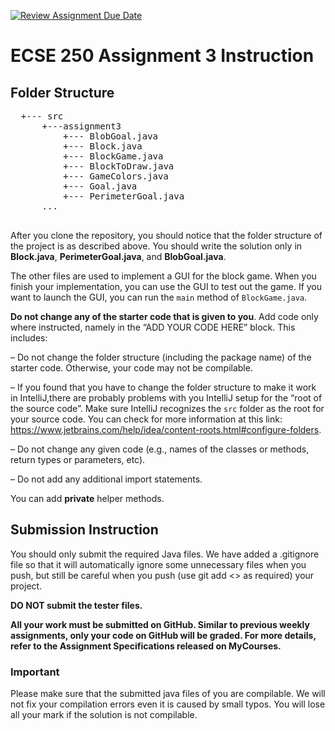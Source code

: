 [![Review Assignment Due Date](https://classroom.github.com/assets/deadline-readme-button-24ddc0f5d75046c5622901739e7c5dd533143b0c8e959d652212380cedb1ea36.svg)](https://classroom.github.com/a/xdIkmKdl)
# ECSE 250 Assignment 3 Instruction
## Folder Structure
<pre>
  +--- src  
      +---assignment3
          +--- BlobGoal.java  
          +--- Block.java
          +--- BlockGame.java
          +--- BlockToDraw.java
          +--- GameColors.java
          +--- Goal.java
          +--- PerimeterGoal.java
      ...  

</pre>

After you clone the repository, you should notice that the folder structure of the project is as described above.
You should write the solution only in **Block.java**, **PerimeterGoal.java**, and **BlobGoal.java**.

The other files are used to implement a GUI for the block game. When you finish your implementation, you can use the GUI to test out the game. If you want to launch the GUI, you can run the ```main``` method of ```BlockGame.java```.

**Do not change any of the starter code that is given to you**. Add code only where instructed, namely in the “ADD YOUR CODE HERE” block. This includes:

– Do not change the folder structure (including the package name) of the starter code. Otherwise, your code may not be compilable.

– If you found that you have to change the folder structure to make it work in IntelliJ,there are probably problems with you IntelliJ setup for the “root of the source code”. Make sure IntelliJ recognizes the ```src``` folder as the root for your source code. You
can check for more information at this link: https://www.jetbrains.com/help/idea/content-roots.html#configure-folders.

– Do not change any given code (e.g., names of the classes or methods, return types or parameters, etc).

– Do not add any additional import statements.

You can add **private** helper methods.



## Submission Instruction
You should only submit the required Java files.
We have added a .gitignore file so that it will automatically ignore some unnecessary files when you push, but still be careful when you push (use git add <> as required) your project.

**DO NOT submit the tester files.**


**All your work must be submitted on GitHub. Similar to previous weekly assignments, only your code on GitHub will be graded. For more details, refer to the Assignment Specifications released on MyCourses.**

### Important
Please make sure that the submitted java files of you are compilable. We will not fix your compilation errors even it is caused by small typos. You will lose all your mark if the solution is not compilable.

